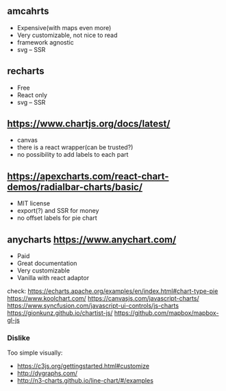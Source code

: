 ## amcahrts
* Expensive(with maps even more)
* Very customizable, not nice to read
* framework agnostic
* svg – SSR

## recharts
* Free
* React only
* svg – SSR


## https://www.chartjs.org/docs/latest/
* canvas
* there is a react wrapper(can be trusted?)
* no possibility to add labels to each part

## https://apexcharts.com/react-chart-demos/radialbar-charts/basic/
* MIT license
* export(?) and SSR for money
* no offset labels for pie chart 

## anycharts https://www.anychart.com/
* Paid
* Great documentation
* Very customizable
* Vanilla with react adaptor


check:
https://echarts.apache.org/examples/en/index.html#chart-type-pie
https://www.koolchart.com/
https://canvasjs.com/javascript-charts/
https://www.syncfusion.com/javascript-ui-controls/js-charts
https://gionkunz.github.io/chartist-js/
https://github.com/mapbox/mapbox-gl-js

### Dislike
Too simple visually: 
* https://c3js.org/gettingstarted.html#customize
* http://dygraphs.com/
* http://n3-charts.github.io/line-chart/#/examples
